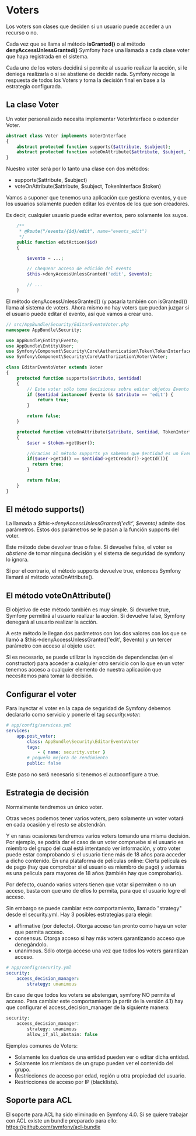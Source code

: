 Voters
======

Los voters son clases que deciden si un usuario puede acceder a un recurso o no.

Cada vez que se llama al método **isGranted()** o al método **denyAccessUnlessGranted()** Symfony hace una llamada a cada clase voter que haya registrada en el sistema.

Cada uno de los voters decidirá si permite al usuario realizar la acción, si le deniega realizarla o si se abstiene de decidir nada. Symfony recoge la respuesta de todos los Voters y toma la decisión final en base a la estrategia configurada.

La clase Voter
--------------

Un voter personalizado necesita implementar VoterInterface o extender Voter.

```php
abstract class Voter implements VoterInterface
{
    abstract protected function supports($attribute, $subject);
    abstract protected function voteOnAttribute($attribute, $subject, TokenInterface $token);
}
```

Nuestro voter será por lo tanto una clase con dos métodos:

- supports($attribute, $subject)
- voteOnAttribute($attribute, $subject, TokenInterface $token)

Vamos a suponer que tenemos una aplicación que gestiona eventos, y que los usuarios solamente pueden editar los eventos de los que son creadores.

Es decir, cualquier usuario puede editar eventos, pero solamente los suyos.

```php
    /**
     * @Route("/events/{id}/edit", name="events_edit")
     */
    public function editAction($id)
    {

        $evento = ...;

        // chequear acceso de edición del evento
        $this->denyAccessUnlessGranted('edit', $evento);

        // ...
    }
```

El método denyAccessUnlessGranted() (y pasaría también con isGranted()) llama al sistema de voters. Ahora mismo no hay voters que puedan juzgar si el usuario puede editar el evento, así que vamos a crear uno.

```php
// src/AppBundle/Security/EditarEventoVoter.php
namespace AppBundle\Security;

use AppBundle\Entity\Evento;
use AppBundle\Entity\User;
use Symfony\Component\Security\Core\Authentication\Token\TokenInterface;
use Symfony\Component\Security\Core\Authorization\Voter\Voter;

class EditarEventoVoter extends Voter
{
    protected function supports($atributo, $entidad)
    {
        // Este voter sólo toma decisiones sobre editar objetos Evento
        if ($entidad instanceof Evento && $atributo == 'edit') {
            return true;
        }

        return false;
    }

    protected function voteOnAttribute($atributo, $entidad, TokenInterface $token)
    {
        $user = $token->getUser();

        //Gracias al método supports ya sabemos que $entidad es un Evento
        if($user->getId() == $entidad->getCreador()->getId()){
          return true;
        }

        return false;
    }
}
```

El método supports()
--------------------

La llamada a *$this->denyAccessUnlessGranted('edit', $evento)* admite dos parámetros.
Estos dos parámetros se le pasan a la función supports del voter.

Este método debe devolver true o false. Si devuelve false, el voter se *abstiene* de tomar ninguna decisión y el sistema de seguridad de symfony lo ignora.

Si por el contrario, el método supports devuelve true, entonces Symfony llamará al método voteOnAttribute().

El método voteOnAttribute()
---------------------------

El objetivo de este método también es muy simple. Si devuelve true, Symfony permitirá al usuario realizar la acción. Si devuelve false, Symfony denegará al usuario realizar la acción.

A este método le llegan dos parámetros con los dos valores con los que se llamó a $this->denyAccessUnlessGranted('edit', $evento) y un tercer parámetro con acceso al objeto user.

Si es necesario, se puede utilizar la inyección de dependencias (en el constructor) para acceder a cualquier otro servicio con lo que en un voter tenemos acceso a cualquier elemento de nuestra aplicación que necesitemos para tomar la decisión.

Configurar el voter
-------------------

Para inyectar el voter en la capa de seguridad de Symfony debemos declararlo como servicio y ponerle el tag *security.voter*:

```yml
# app/config/services.yml
services:
    app.post_voter:
        class: AppBundle\Security\EditarEventoVoter
        tags:
            - { name: security.voter }
        # pequeña mejora de rendimiento
        public: false
```

Este paso no será necesario si tenemos el autoconfigure a true.

Estrategia de decisión
----------------------

Normalmente tendremos un único voter.

Otras veces podemos tener varios voters, pero solamente un voter votará en cada ocasión y el resto se abstendrán.

Y en raras ocasiones tendremos varios voters tomando una misma decisión. Por ejemplo, se podría dar el caso de un voter compruebe si el usuario es miembro del grupo del cual está intentando ver información, y otro voter puede estar comprobando si el usuario tiene más de 18 años para acceder a dicho contenido. En una plataforma de películas online: Cierta película es de pago (hay que comprobar si el usuario es miembro de pago) y además es una película para mayores de 18 años (también hay que comprobarlo).

Por defecto, cuando varios voters tienen que votar si permiten o no un acceso, basta con que uno de ellos lo permita, para que el usuario logre el acceso.

Sin embargo se puede cambiar este comportamiento, llamado "strategy" desde el security.yml. Hay 3 posibles estrategias para elegir:

- affirmative (por defecto). Otorga acceso tan pronto como haya un voter que permita acceso.
- consensus. Otorga acceso si hay más voters garantizando acceso que denegándolo.
- unanimous. Sólo otorga acceso una vez que todos los voters garantizan acceso.

```yml
# app/config/security.yml
security:
    access_decision_manager:
        strategy: unanimous
```

En caso de que todos los voters se abstengan, symfony NO permite el acceso. Para cambiar este comportamiento (a partir de la versión 4.1) hay que configurar el access_decision_manager de la siguiente manera:

```php
security:
    access_decision_manager:
        strategy: unanimous
        allow_if_all_abstain: false
```

Ejemplos comunes de Voters:

- Solamente los dueños de una entidad pueden ver o editar dicha entidad.
- Solamente los miembros de un grupo pueden ver el contenido del grupo.
- Restricciones de acceso por edad, región u otra propiedad del usuario.
- Restricciones de acceso por IP (blacklists).

Soporte para ACL
----------------

El soporte para ACL ha sido eliminado en Symfony 4.0. Si se quiere trabajar con ACL existe un bundle preparado para ello: https://github.com/symfony/acl-bundle
